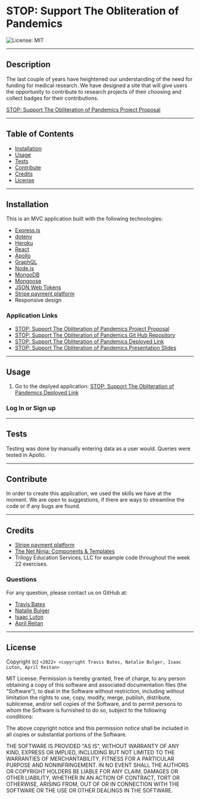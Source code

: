 # STOP: Support The Obliteration of Pandemics

![License: MIT](https://img.shields.io/badge/License-MIT-yellow.svg)

---
## Description

  The last couple of years have heightened our understanding of the need for funding for medical research. We have designed a site that will give users the opportunity to contribute to research projects of their choosing and collect badges for their contributions.

  [STOP: Support The Obliteration of Pandemics Project Proposal](https://docs.google.com/document/d/1THYbiRfj2iuaa6aMv_CR1f4xCH5Fp0SOp_Z0eW0vCsQ/edit)

---
## Table of Contents

  - [Installation](#installation)
  - [Usage](#usage)
  - [Tests](#tests)
  - [Contribute](#contribute)
  - [Credits](#credits)
  - [License](#license)


---
## Installation
 
 This is an MVC application built with the following technologies:
 - [Express.js](https://www.npmjs.com/package/express)
 - [dotenv](https://www.npmjs.com/package/dotenv)
 - [Heroku](https://signup.heroku.com/)
 - [React](https://reactjs.org/docs/getting-started.html)
 - [Apollo](https://www.apollographql.com/docs/)
 - [GraphQL](https://graphql.org/learn/)
 - [Node.js](https://nodejs.org/en/)
 - [MongoDB](https://www.mongodb.com/)
 - [Mongoose](https://mongoosejs.com/docs/)
 - [JSON Web Tokens](https://jwt.io/)
 - [Stripe payment platform](https://stripe.com/docs)
 - Responsive design


### Application Links

- [STOP: Support The Obliteration of Pandemics Project Proposal](https://docs.google.com/document/d/1THYbiRfj2iuaa6aMv_CR1f4xCH5Fp0SOp_Z0eW0vCsQ/edit)
- [STOP: Support The Obliteration of Pandemics Git Hub Repository](https://github.com/levisgaragegroupinc/SHEEP)
- [STOP: Support The Obliteration of Pandemics Deployed Link](https://git.heroku.com/serene-dawn-83584.git)
- [STOP: Support The Obliteration of Pandemics Presentation Slides](https://docs.google.com/presentation/d/1stKpRgIwOVdcFMI54V46_ce0NJV42DUOtqW_2l4ayrI/edit#slide=id.p)


---
## Usage

1. Go to the deplyed application: [STOP: Support The Obliteration of Pandemics Deployed Link](https://git.heroku.com/serene-dawn-83584.git)


### Log In or Sign up


---
## Tests

Testing was done by manually entering data as a user would. Queries were tested in Apollo.


--- 
## Contribute

In order to create this application, we used the skills we have at the moment. We are open to suggestions, if there are ways to streamline the code or if any bugs are found.


---
## Credits

- [Stripe payment platform](https://stripe.com/docs)
- [The  Net Ninja: Components & Templates](https://www.youtube.com/watch?v=9D1x7-2FmTA)
- Trilogy Education Services, LLC for example code throughout the week 22 exercises.


### Questions

For any question, please contact us on GitHub at: 
- [Travis Bates](https://github.com/levisgaragegroupinc)
- [Natalie Bulger](https://github.com/nbulger1)
- [Isaac Luton](https://github.com/ILuton)
- [April Reitan](https://github.com/areitan)

---

## License

Copyright (c) ```<2022> <copyright Travis Bates, Natalie Bulger, Isaac Luton, April Reitan>```

MIT License:
Permission is hereby granted, free of charge, to any person obtaining a copy
of this software and associated documentation files (the "Software"), to deal
in the Software without restriction, including without limitation the rights
to use, copy, modify, merge, publish, distribute, sublicense, and/or sell
copies of the Software, and to permit persons to whom the Software is
furnished to do so, subject to the following conditions:

The above copyright notice and this permission notice shall be included in all
copies or substantial portions of the Software.

THE SOFTWARE IS PROVIDED "AS IS", WITHOUT WARRANTY OF ANY KIND, EXPRESS OR
IMPLIED, INCLUDING BUT NOT LIMITED TO THE WARRANTIES OF MERCHANTABILITY,
FITNESS FOR A PARTICULAR PURPOSE AND NONINFRINGEMENT. IN NO EVENT SHALL THE
AUTHORS OR COPYRIGHT HOLDERS BE LIABLE FOR ANY CLAIM, DAMAGES OR OTHER
LIABILITY, WHETHER IN AN ACTION OF CONTRACT, TORT OR OTHERWISE, ARISING FROM,
OUT OF OR IN CONNECTION WITH THE SOFTWARE OR THE USE OR OTHER DEALINGS IN THE
SOFTWARE.